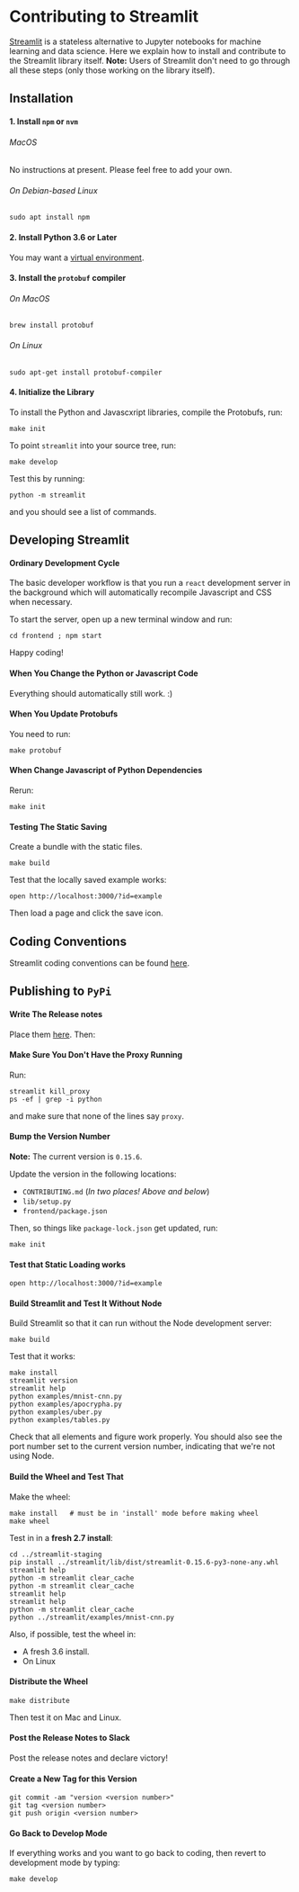 # Contributing to Streamlit

[Streamlit](../README.md) is a stateless alternative to Jupyter notebooks for machine learning and data science. Here we explain how to install and contribute to the Streamlit library itself. **Note:** Users of Streamlit don't need to go through all these steps (only those working on the library itself).

## Installation


#### 1. Install `npm` or `nvm`

###### MacOS

No instructions at present. Please feel free to add your own.

###### On Debian-based Linux

```
sudo apt install npm
```

#### 2. Install Python 3.6 or Later

You may want a [virtual environment](docs/python-virtual-envornment.md).

#### 3. Install the `protobuf` compiler

###### On MacOS
```
brew install protobuf
```
###### On Linux
```
sudo apt-get install protobuf-compiler
```

#### 4. Initialize the Library

To install the Python and Javascxript libraries, compile the Protobufs, run:
```
make init
```
To point `streamlit` into your source tree, run:
```
make develop
```
Test this by running:
```
python -m streamlit
```
and you should see a list of commands.

## Developing Streamlit

#### Ordinary Development Cycle

The basic developer workflow is that you run a `react` development server in the
background which will automatically recompile Javascript and CSS when necessary.

To start the server, open up a new terminal window and run:
```
cd frontend ; npm start
```
Happy coding!

#### When You Change the Python or Javascript Code

Everything should automatically still work. :)

#### When You Update Protobufs

You need to run:
```
make protobuf
```

#### When Change Javascript of Python Dependencies

Rerun:
```
make init
```

#### Testing The Static Saving

Create a bundle with the static files.
```
make build
```
Test that the locally saved example works:
```
open http://localhost:3000/?id=example
```
Then load a page and click the save icon.

## Coding Conventions

Streamlit coding conventions can be found [here](docs/conventions.md).

## Publishing to `PyPi`

#### Write The Release notes

Place them [here](docs/release-notes.md). Then:

#### Make Sure You Don't Have the Proxy Running

Run:

```
streamlit kill_proxy
ps -ef | grep -i python
```
and make sure that none of the lines say `proxy`.

#### Bump the Version Number

**Note:** The current version is `0.15.6`.

Update the version in the following locations:
  - `CONTRIBUTING.md` (*In two places! Above and below*)
  - `lib/setup.py`
  - `frontend/package.json`

Then, so things like `package-lock.json` get updated, run:
```
make init
```

#### Test that Static Loading works

```
open http://localhost:3000/?id=example
```

#### Build Streamlit and Test It Without Node

Build Streamlit so that it can run without the Node development server:
```
make build
```
Test that it works:
```
make install
streamlit version
streamlit help
python examples/mnist-cnn.py
python examples/apocrypha.py
python examples/uber.py
python examples/tables.py
```
Check that all elements and figure work properly. You should also see the port number set to the current version number, indicating that we're not using Node.

#### Build the Wheel and Test That

Make the wheel:

```
make install   # must be in 'install' mode before making wheel
make wheel
```
Test in in a **fresh 2.7 install**:
```
cd ../streamlit-staging
pip install ../streamlit/lib/dist/streamlit-0.15.6-py3-none-any.whl
streamlit help
python -m streamlit clear_cache
python -m streamlit clear_cache
streamlit help
streamlit help
python -m streamlit clear_cache
python ../streamlit/examples/mnist-cnn.py
```
Also, if possible, test the wheel in:
- A fresh 3.6 install.
- On Linux

#### Distribute the Wheel
```
make distribute
```
Then test it on Mac and Linux.

#### Post the Release Notes to Slack
Post the release notes and declare victory!

#### Create a New Tag for this Version

```
git commit -am "version <version number>"
git tag <version number>
git push origin <version number>
```

#### Go Back to Develop Mode

If everything works and you want to go back to coding, then revert to
development mode by typing:
```
make develop
```
